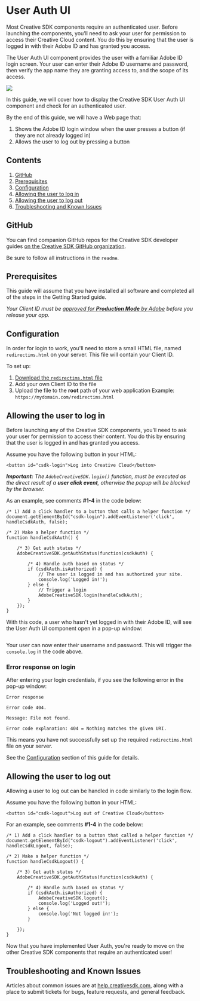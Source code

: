 # User Auth UI

Most Creative SDK components require an authenticated user. Before launching the components, you’ll need to ask your user for permission to access their Creative Cloud content. You do this by ensuring that the user is logged in with their Adobe ID and has granted you access.

The User Auth UI component provides the user with a familiar Adobe ID login screen. Your user can enter their Adobe ID username and password, then verify the app name they are granting access to, and the scope of its access.

![](https://s3.amazonaws.com/csdk-assets-aviary-prod-us-east-1/docs/android/user-auth-login.png)

In this guide, we will cover how to display the Creative SDK User Auth UI component and check for an authenticated user.

By the end of this guide, we will have a Web page that:

1. Shows the Adobe ID login window when the user presses a button (if they are not already logged in)
2. Allows the user to log out by pressing a button


## Contents

1. [GitHub](#github)
1. [Prerequisites](#prereqs)
1. [Configuration](#config)
1. [Allowing the user to log in](#login)
1. [Allowing the user to log out](#logout)
1. [Troubleshooting and Known Issues](#troubleshooting)


<a name="github"></a>
## GitHub

You can find companion GitHub repos for the Creative SDK developer guides [on the Creative SDK GitHub organization](https://github.com/CreativeSDK/web-getting-started-samples). 

Be sure to follow all instructions in the `readme`.


<a name="prereqs"></a>
## Prerequisites
This guide will assume that you have installed all software and completed all of the steps in the Getting Started guide.

_Your Client ID must be [approved for **Production Mode** by Adobe](https://creativesdk.zendesk.com/hc/en-us/articles/204601215-How-to-complete-the-Production-Client-ID-Request) before you release your app._


<a name="config"></a>
## Configuration
In order for login to work, you'll need to store a small HTML file, named `redirectims.html` on your server. This file will contain your Client ID.

To set up:

1. [Download the `redirectims.html` file](https://cdn-creativesdk.adobe.io/0.3/redirectims.html)
1. Add your own Client ID to the file
1. Upload the file to the **root** path of your web application 
    Example: `https://mydomain.com/redirectims.html`


<a name="login"></a>
## Allowing the user to log in

Before launching any of the Creative SDK components, you’ll need to ask your user for permission to access their content. You do this by ensuring that the user is logged in and has granted you access.

Assume you have the following button in your HTML:

```
<button id="csdk-login">Log into Creative Cloud</button>
```

_**Important:** The `AdobeCreativeSDK.login()` function, must be executed as the direct result of a **user click event**, otherwise the popup will be blocked by the browser._

As an example, see comments **#1-4** in the code below:

```
/* 1) Add a click handler to a button that calls a helper function */
document.getElementById("csdk-login").addEventListener('click', handleCsdkAuth, false);

/* 2) Make a helper function */
function handleCsdkAuth() {

    /* 3) Get auth status */
    AdobeCreativeSDK.getAuthStatus(function(csdkAuth) {

        /* 4) Handle auth based on status */
        if (csdkAuth.isAuthorized) {
            // The user is logged in and has authorized your site. 
            console.log('Logged in!');
        } else {
            // Trigger a login
            AdobeCreativeSDK.login(handleCsdkAuth);
        }
    });
}
```

With this code, a user who hasn't yet logged in with their Adobe ID, will see the User Auth UI component open in a pop-up window:

![]()

Your user can now enter their username and password. This will trigger the `console.log` in the code above.

### Error response on login

After entering your login credentials, if you see the following error in the pop-up window:

```
Error response

Error code 404.

Message: File not found.

Error code explanation: 404 = Nothing matches the given URI.
```

This means you have not successfully set up the required `redirectims.html` file on your server. 

See the [Configuration](#config) section of this guide for details.


<a name="logout"></a>
## Allowing the user to log out

Allowing a user to log out can be handled in code similarly to the login flow.

Assume you have the following button in your HTML:

```
<button id="csdk-logout">Log out of Creative Cloud</button>
```

For an example, see comments **#1-4** in the code below:

```
/* 1) Add a click handler to a button that called a helper function */
document.getElementById("csdk-logout").addEventListener('click', handleCsdkLogout, false);

/* 2) Make a helper function */
function handleCsdkLogout() {

    /* 3) Get auth status */
    AdobeCreativeSDK.getAuthStatus(function(csdkAuth) {

        /* 4) Handle auth based on status */
        if (csdkAuth.isAuthorized) {
            AdobeCreativeSDK.logout();
            console.log('Logged out!');
        } else {
            console.log('Not logged in!');
        }

    });
}
```

Now that you have implemented User Auth, you're ready to move on the other Creative SDK components that require an authenticated user!


<a name="troubleshooting"></a>
## Troubleshooting and Known Issues
Articles about common issues are at [help.creativesdk.com](http://help.creativesdk.com/), along with a place to submit tickets for bugs, feature requests, and general feedback.